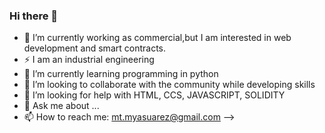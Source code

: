### Hi there 👋
- 🔭 I’m currently working as commercial,but I am interested in web development and smart contracts.
- ⚡ I am an industrial engineering
- 🌱 I’m currently learning programming in python
- 👯 I’m looking to collaborate with the community while developing skills
- 🤔 I’m looking for help with HTML, CCS, JAVASCRIPT, SOLIDITY
- 💬 Ask me about ...
- 📫 How to reach me: mt.myasuarez@gmail.com
-->

